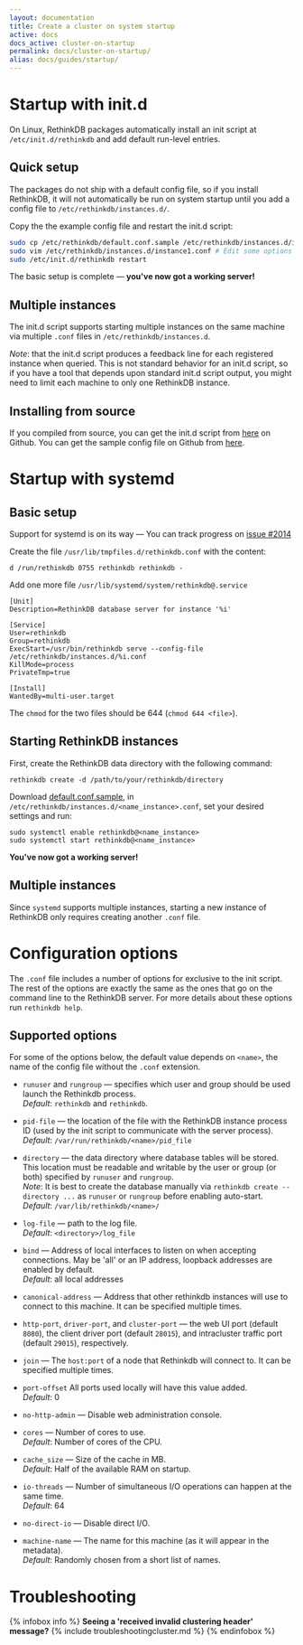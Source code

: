 ```yaml
---
layout: documentation
title: Create a cluster on system startup
active: docs
docs_active: cluster-on-startup
permalink: docs/cluster-on-startup/
alias: docs/guides/startup/
---
```


# Startup with init.d #

On Linux, RethinkDB packages automatically install an init script at
`/etc/init.d/rethinkdb` and add default run-level entries.

## Quick setup ##

The packages do not ship with a default config file, so if you install RethinkDB, it
will not automatically be run on system startup until you add a config file to
`/etc/rethinkdb/instances.d/`.

Copy the the example config file and restart the init.d script:

```bash
sudo cp /etc/rethinkdb/default.conf.sample /etc/rethinkdb/instances.d/instance1.conf
sudo vim /etc/rethinkdb/instances.d/instance1.conf # Edit some options if needed
sudo /etc/init.d/rethinkdb restart
```

The basic setup is complete &mdash; __you've now got a working server!__


## Multiple instances ##

The init.d script supports starting multiple instances on the same machine via
multiple `.conf` files in `/etc/rethinkdb/instances.d`.

_Note_: that the init.d script produces a feedback line for each registered instance when
queried. This is not standard behavior for an init.d script, so if you have a tool that
depends upon standard init.d script output, you might need to limit each machine to
only one RethinkDB instance.



## Installing from source ##

If you compiled from source, you can get the init.d script from
[here](https://github.com/rethinkdb/rethinkdb/blob/next/packaging/assets/init/rethinkdb)
on Github. You can get the sample config file on Github from
[here](https://github.com/rethinkdb/rethinkdb/blob/next/packaging/assets/config/default.conf.sample).

# Startup with systemd #

## Basic setup ##

Support for systemd is on its way &mdash; You can track progress on
[issue #2014](https://github.com/rethinkdb/rethinkdb/issues/2014)

Create the file `/usr/lib/tmpfiles.d/rethinkdb.conf` with the content:

```
d /run/rethinkdb 0755 rethinkdb rethinkdb -
```

Add one more file `/usr/lib/systemd/system/rethinkdb@.service`

```
[Unit]
Description=RethinkDB database server for instance '%i'

[Service]
User=rethinkdb
Group=rethinkdb
ExecStart=/usr/bin/rethinkdb serve --config-file /etc/rethinkdb/instances.d/%i.conf
KillMode=process
PrivateTmp=true

[Install]
WantedBy=multi-user.target
```

The `chmod` for the two files should be 644 (`chmod 644 <file>`).


## Starting RethinkDB instances ##

First, create the RethinkDB data directory with the following command:

```
rethinkdb create -d /path/to/your/rethinkdb/directory
```

Download
[default.conf.sample](https://github.com/rethinkdb/rethinkdb/blob/next/packaging/assets/config/default.conf.sample),
in `/etc/rethinkdb/instances.d/<name_instance>.conf`, set your desired settings and run:

```
sudo systemctl enable rethinkdb@<name_instance>
sudo systemctl start rethinkdb@<name_instance>
```

__You've now got a working server!__


## Multiple instances ##

Since `systemd` supports multiple instances, starting a new instance
of RethinkDB only requires creating another `.conf` file.

# Configuration options #

The `.conf` file includes a number of options for exclusive to the
init script. The rest of the options are exactly the same as the ones
that go on the command line to the RethinkDB server. For more details
about these options run `rethinkdb help`.

## Supported options ##

For some of the options below, the default value depends on `<name>`, the name of the
config file without the `.conf` extension.

* `runuser` and `rungroup` &mdash; specifies which
  user and group should be used launch the Rethinkdb process.   
  *Default*: `rethinkdb` and `rethinkdb`.

* `pid-file` &mdash; the location of the file with the RethinkDB instance process ID (used by the init script to communicate with
  the server process).   
  *Default*: `/var/run/rethinkdb/<name>/pid_file` 

* `directory` &mdash; the data directory where
  database tables will be stored. This location must be readable and
  writable by the user or group (or both) specified by `runuser`
  and `rungroup`.   
  _Note_: It is best to create the database manually via
  `rethinkdb create --directory ...` as `runuser` or `rungroup` before
  enabling auto-start.  
  *Default*: `/var/lib/rethinkdb/<name>/`

* `log-file` &mdash; path to the log file.  
  *Default*: `<directory>/log_file`

* `bind` &mdash; Address of local interfaces to listen on when accepting connections.
   May be 'all' or an IP address, loopback addresses are enabled by default.  
   *Default*: all local addresses

* `canonical-address` &mdash; Address that other rethinkdb instances will use to connect to this machine.
  It can be specified multiple times.

* `http-port`, `driver-port`, and `cluster-port` &mdash; the web UI
  port (default `8080`), the client driver port (default
  `28015`), and intracluster traffic port (default `29015`),
  respectively.

* `join` &mdash; The `host:port` of a node that Rethinkdb will connect to.
  It can be specified multiple times.

* `port-offset` All ports used locally will have this value added.  
  *Default*: 0
  
* `no-http-admin` &mdash; Disable web administration console.

* `cores` &mdash; Number of cores to use.  
  *Default*: Number of cores of the CPU.

* `cache_size` &mdash; Size of the cache in MB.  
  *Default*: Half of the available RAM on startup.

* `io-threads` &mdash; Number of simultaneous I/O operations can happen at the same time.  
  *Default*: 64

* `no-direct-io` &mdash; Disable direct I/O.

* `machine-name` &mdash; The name for this machine (as it will appear in the metadata).  
  *Default*: Randomly chosen from a short list of names.



# Troubleshooting #

{% infobox info %}
<strong>Seeing a 'received invalid clustering header' message?</strong>
{% include troubleshootingcluster.md %} 
{% endinfobox %}

